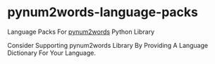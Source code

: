 # pynum2words-language-packs

Language Packs For [pynum2words](https://pypi.org/project/pynum2words/1.1.7/) Python Library

Consider Supporting pynum2words Library By Providing A Language Dictionary For Your Language.

